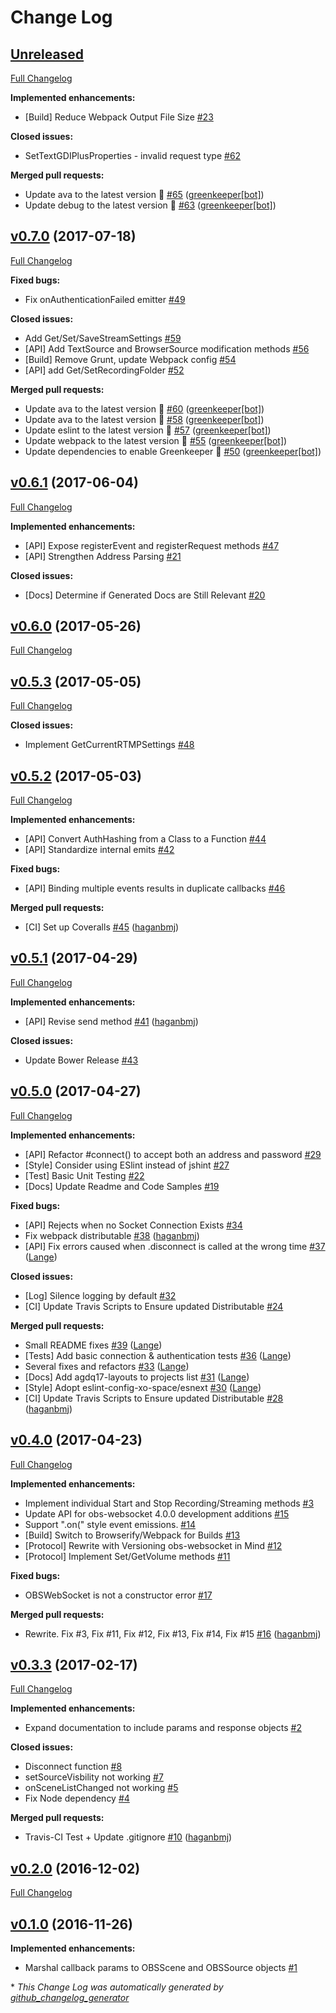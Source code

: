 # Change Log

## [Unreleased](https://github.com/haganbmj/obs-websocket-js/tree/HEAD)

[Full Changelog](https://github.com/haganbmj/obs-websocket-js/compare/v0.7.0...HEAD)

**Implemented enhancements:**

- \[Build\] Reduce Webpack Output File Size [\#23](https://github.com/haganbmj/obs-websocket-js/issues/23)

**Closed issues:**

- SetTextGDIPlusProperties - invalid request type [\#62](https://github.com/haganbmj/obs-websocket-js/issues/62)

**Merged pull requests:**

- Update ava to the latest version 🚀 [\#65](https://github.com/haganbmj/obs-websocket-js/pull/65) ([greenkeeper[bot]](https://github.com/apps/greenkeeper))
- Update debug to the latest version 🚀 [\#63](https://github.com/haganbmj/obs-websocket-js/pull/63) ([greenkeeper[bot]](https://github.com/apps/greenkeeper))

## [v0.7.0](https://github.com/haganbmj/obs-websocket-js/tree/v0.7.0) (2017-07-18)
[Full Changelog](https://github.com/haganbmj/obs-websocket-js/compare/v0.6.1...v0.7.0)

**Fixed bugs:**

- Fix onAuthenticationFailed emitter [\#49](https://github.com/haganbmj/obs-websocket-js/issues/49)

**Closed issues:**

- Add Get/Set/SaveStreamSettings [\#59](https://github.com/haganbmj/obs-websocket-js/issues/59)
- \[API\] Add TextSource and BrowserSource modification methods [\#56](https://github.com/haganbmj/obs-websocket-js/issues/56)
- \[Build\] Remove Grunt, update Webpack config [\#54](https://github.com/haganbmj/obs-websocket-js/issues/54)
- \[API\] add Get/SetRecordingFolder [\#52](https://github.com/haganbmj/obs-websocket-js/issues/52)

**Merged pull requests:**

- Update ava to the latest version 🚀 [\#60](https://github.com/haganbmj/obs-websocket-js/pull/60) ([greenkeeper[bot]](https://github.com/apps/greenkeeper))
- Update ava to the latest version 🚀 [\#58](https://github.com/haganbmj/obs-websocket-js/pull/58) ([greenkeeper[bot]](https://github.com/apps/greenkeeper))
- Update eslint to the latest version 🚀 [\#57](https://github.com/haganbmj/obs-websocket-js/pull/57) ([greenkeeper[bot]](https://github.com/apps/greenkeeper))
- Update webpack to the latest version 🚀 [\#55](https://github.com/haganbmj/obs-websocket-js/pull/55) ([greenkeeper[bot]](https://github.com/apps/greenkeeper))
- Update dependencies to enable Greenkeeper 🌴 [\#50](https://github.com/haganbmj/obs-websocket-js/pull/50) ([greenkeeper[bot]](https://github.com/apps/greenkeeper))

## [v0.6.1](https://github.com/haganbmj/obs-websocket-js/tree/v0.6.1) (2017-06-04)
[Full Changelog](https://github.com/haganbmj/obs-websocket-js/compare/v0.6.0...v0.6.1)

**Implemented enhancements:**

- \[API\] Expose registerEvent and registerRequest methods [\#47](https://github.com/haganbmj/obs-websocket-js/issues/47)
- \[API\] Strengthen Address Parsing [\#21](https://github.com/haganbmj/obs-websocket-js/issues/21)

**Closed issues:**

- \[Docs\] Determine if Generated Docs are Still Relevant [\#20](https://github.com/haganbmj/obs-websocket-js/issues/20)

## [v0.6.0](https://github.com/haganbmj/obs-websocket-js/tree/v0.6.0) (2017-05-26)
[Full Changelog](https://github.com/haganbmj/obs-websocket-js/compare/v0.5.3...v0.6.0)

## [v0.5.3](https://github.com/haganbmj/obs-websocket-js/tree/v0.5.3) (2017-05-05)
[Full Changelog](https://github.com/haganbmj/obs-websocket-js/compare/v0.5.2...v0.5.3)

**Closed issues:**

- Implement GetCurrentRTMPSettings [\#48](https://github.com/haganbmj/obs-websocket-js/issues/48)

## [v0.5.2](https://github.com/haganbmj/obs-websocket-js/tree/v0.5.2) (2017-05-03)
[Full Changelog](https://github.com/haganbmj/obs-websocket-js/compare/v0.5.1...v0.5.2)

**Implemented enhancements:**

- \[API\] Convert AuthHashing from a Class to a Function [\#44](https://github.com/haganbmj/obs-websocket-js/issues/44)
- \[API\] Standardize internal emits [\#42](https://github.com/haganbmj/obs-websocket-js/issues/42)

**Fixed bugs:**

- \[API\] Binding multiple events results in duplicate callbacks [\#46](https://github.com/haganbmj/obs-websocket-js/issues/46)

**Merged pull requests:**

- \[CI\] Set up Coveralls [\#45](https://github.com/haganbmj/obs-websocket-js/pull/45) ([haganbmj](https://github.com/haganbmj))

## [v0.5.1](https://github.com/haganbmj/obs-websocket-js/tree/v0.5.1) (2017-04-29)
[Full Changelog](https://github.com/haganbmj/obs-websocket-js/compare/v0.5.0...v0.5.1)

**Implemented enhancements:**

- \[API\] Revise send method [\#41](https://github.com/haganbmj/obs-websocket-js/pull/41) ([haganbmj](https://github.com/haganbmj))

**Closed issues:**

- Update Bower Release [\#43](https://github.com/haganbmj/obs-websocket-js/issues/43)

## [v0.5.0](https://github.com/haganbmj/obs-websocket-js/tree/v0.5.0) (2017-04-27)
[Full Changelog](https://github.com/haganbmj/obs-websocket-js/compare/v0.4.0...v0.5.0)

**Implemented enhancements:**

- \[API\] Refactor \#connect\(\) to accept both an address and password [\#29](https://github.com/haganbmj/obs-websocket-js/issues/29)
- \[Style\] Consider using ESlint instead of jshint [\#27](https://github.com/haganbmj/obs-websocket-js/issues/27)
- \[Test\] Basic Unit Testing [\#22](https://github.com/haganbmj/obs-websocket-js/issues/22)
- \[Docs\] Update Readme and Code Samples [\#19](https://github.com/haganbmj/obs-websocket-js/issues/19)

**Fixed bugs:**

- \[API\] Rejects when no Socket Connection Exists [\#34](https://github.com/haganbmj/obs-websocket-js/issues/34)
- Fix webpack distributable [\#38](https://github.com/haganbmj/obs-websocket-js/pull/38) ([haganbmj](https://github.com/haganbmj))
- \[API\] Fix errors caused when .disconnect is called at the wrong time [\#37](https://github.com/haganbmj/obs-websocket-js/pull/37) ([Lange](https://github.com/Lange))

**Closed issues:**

- \[Log\] Silence logging by default [\#32](https://github.com/haganbmj/obs-websocket-js/issues/32)
- \[CI\] Update Travis Scripts to Ensure updated Distributable [\#24](https://github.com/haganbmj/obs-websocket-js/issues/24)

**Merged pull requests:**

- Small README fixes [\#39](https://github.com/haganbmj/obs-websocket-js/pull/39) ([Lange](https://github.com/Lange))
- \[Tests\] Add basic connection & authentication tests [\#36](https://github.com/haganbmj/obs-websocket-js/pull/36) ([Lange](https://github.com/Lange))
- Several fixes and refactors [\#33](https://github.com/haganbmj/obs-websocket-js/pull/33) ([Lange](https://github.com/Lange))
- \[Docs\] Add agdq17-layouts to projects list [\#31](https://github.com/haganbmj/obs-websocket-js/pull/31) ([Lange](https://github.com/Lange))
- \[Style\] Adopt eslint-config-xo-space/esnext [\#30](https://github.com/haganbmj/obs-websocket-js/pull/30) ([Lange](https://github.com/Lange))
- \[CI\] Update Travis Scripts to Ensure updated Distributable [\#28](https://github.com/haganbmj/obs-websocket-js/pull/28) ([haganbmj](https://github.com/haganbmj))

## [v0.4.0](https://github.com/haganbmj/obs-websocket-js/tree/v0.4.0) (2017-04-23)
[Full Changelog](https://github.com/haganbmj/obs-websocket-js/compare/v0.3.3...v0.4.0)

**Implemented enhancements:**

- Implement individual Start and Stop Recording/Streaming methods [\#3](https://github.com/haganbmj/obs-websocket-js/issues/3)
- Update API for obs-websocket 4.0.0 development additions [\#15](https://github.com/haganbmj/obs-websocket-js/issues/15)
- Support ".on\(" style event emissions. [\#14](https://github.com/haganbmj/obs-websocket-js/issues/14)
- \[Build\] Switch to Browserify/Webpack for Builds [\#13](https://github.com/haganbmj/obs-websocket-js/issues/13)
- \[Protocol\] Rewrite with Versioning obs-websocket in Mind [\#12](https://github.com/haganbmj/obs-websocket-js/issues/12)
- \[Protocol\] Implement Set/GetVolume methods [\#11](https://github.com/haganbmj/obs-websocket-js/issues/11)

**Fixed bugs:**

- OBSWebSocket is not a constructor error  [\#17](https://github.com/haganbmj/obs-websocket-js/issues/17)

**Merged pull requests:**

- Rewrite. Fix \#3, Fix \#11, Fix \#12, Fix \#13, Fix \#14, Fix \#15 [\#16](https://github.com/haganbmj/obs-websocket-js/pull/16) ([haganbmj](https://github.com/haganbmj))

## [v0.3.3](https://github.com/haganbmj/obs-websocket-js/tree/v0.3.3) (2017-02-17)
[Full Changelog](https://github.com/haganbmj/obs-websocket-js/compare/v0.2.0...v0.3.3)

**Implemented enhancements:**

- Expand documentation to include params and response objects [\#2](https://github.com/haganbmj/obs-websocket-js/issues/2)

**Closed issues:**

- Disconnect function [\#8](https://github.com/haganbmj/obs-websocket-js/issues/8)
- setSourceVisbility not working [\#7](https://github.com/haganbmj/obs-websocket-js/issues/7)
- onSceneListChanged not working [\#5](https://github.com/haganbmj/obs-websocket-js/issues/5)
- Fix Node dependency [\#4](https://github.com/haganbmj/obs-websocket-js/issues/4)

**Merged pull requests:**

- Travis-CI Test + Update .gitignore [\#10](https://github.com/haganbmj/obs-websocket-js/pull/10) ([haganbmj](https://github.com/haganbmj))

## [v0.2.0](https://github.com/haganbmj/obs-websocket-js/tree/v0.2.0) (2016-12-02)
[Full Changelog](https://github.com/haganbmj/obs-websocket-js/compare/v0.1.0...v0.2.0)

## [v0.1.0](https://github.com/haganbmj/obs-websocket-js/tree/v0.1.0) (2016-11-26)
**Implemented enhancements:**

- Marshal callback params to OBSScene and OBSSource objects [\#1](https://github.com/haganbmj/obs-websocket-js/issues/1)



\* *This Change Log was automatically generated by [github_changelog_generator](https://github.com/skywinder/Github-Changelog-Generator)*